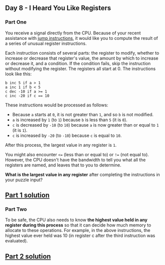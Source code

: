 ## Day 8 - I Heard You Like Registers

### Part One

You receive a signal directly from the CPU. Because of your recent assistance with
[jump instructions][3], it would like you to compute the result of a series of unusual register
instructions.

Each instruction consists of several parts: the register to modify, whether to increase or decrease
that register's value, the amount by which to increase or decrease it, and a condition.
If the condition fails, skip the instruction without modifying the register. The registers all
start at 0. The instructions look like this:

```
b inc 5 if a > 1
a inc 1 if b < 5
c dec -10 if a >= 1
c inc -20 if c == 10
```

These instructions would be processed as follows:

 * Because `a` starts at `0`, it is not greater than `1`, and so `b` is not modified.
 * `a` is increased by `1` (to `1`) because `b` is less than `5` (it is `0`).
 * `c` is decreased by `-10` (to `10`) because `a` is now greater than or equal to `1` (it is `1`).
 * `c` is increased by `-20` (to `-10`) because `c` is equal to `10`.

After this process, the largest value in any register is `1`.

You might also encounter `<=` (less than or equal to) or `!=` (not equal to). However, the CPU
doesn't have the bandwidth to tell you what all the registers are named, and leaves that to you
to determine.

**What is the largest value in any register** after completing the instructions
in your puzzle input?

[Part 1 solution][1]
--------------------

### Part Two

To be safe, the CPU also needs to know **the highest value held in any register during this
process** so that it can decide how much memory to allocate to these operations. For example,
in the above instructions, the highest value ever held was 10 (in register c after the third
instruction was evaluated).

[Part 2 solution][2]
--------------------


[1]: part_1.py
[2]: part_2.py
[3]: ../day_05
